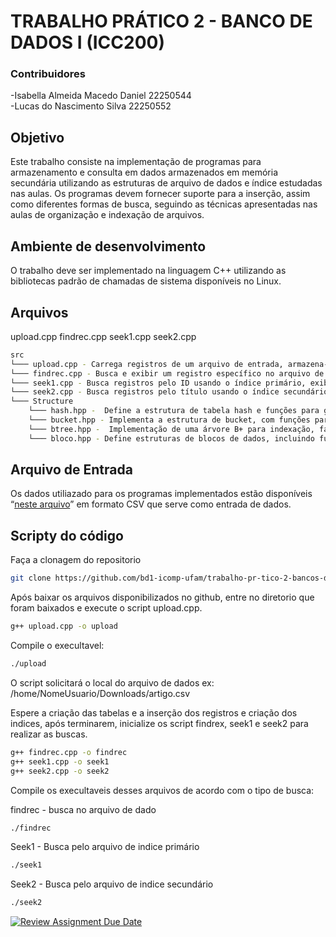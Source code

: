 # TRABALHO PRÁTICO 2 - BANCO DE DADOS I (ICC200)
### Contribuidores
-Isabella Almeida Macedo Daniel 22250544 \
-Lucas do Nascimento Silva 22250552


## Objetivo
Este trabalho consiste na implementação de programas para armazenamento e consulta em  dados armazenados em memória secundária utilizando as estruturas de arquivo de dados e índice estudadas nas aulas. Os programas devem fornecer suporte para a inserção, assim como diferentes formas de busca, seguindo as técnicas apresentadas nas aulas de organização e indexação de arquivos.


## Ambiente de desenvolvimento

O trabalho deve ser implementado na linguagem C++ utilizando as bibliotecas padrão de chamadas de sistema disponíveis no Linux.

## Arquivos

upload.cpp
findrec.cpp
seek1.cpp
seek2.cpp

```sh
src
└─── upload.cpp - Carrega registros de um arquivo de entrada, armazena-os em uma tabela hash e cria índices B+.
└─── findrec.cpp - Busca e exibir um registro específico no arquivo de dados binário, com base no ID do registro.
└─── seek1.cpp - Busca registros pelo ID usando o índice primário, exibindo o registro e o número de blocos lidos.
└─── seek2.cpp - Busca registros pelo título usando o índice secundário e exibe o registro encontrado junto com informações de acesso.
└─── Structure 
    └─── hash.hpp -  Define a estrutura de tabela hash e funções para gerar índices e inserir registros.
    └─── bucket.hpp - Implementa a estrutura de bucket, com funções para manipular blocos de dados em buckets e armazená-los em um arquivo binário.
    └─── btree.hpp -  Implementação de uma árvore B+ para indexação, facilitando a busca e organização de registros em disco.
    └─── bloco.hpp - Define estruturas de blocos de dados, incluindo funções para criar e gerenciar blocos que armazenam registros
```


## Arquivo de Entrada

Os dados utiliazado para os programas implementados estão disponíveis “[neste arquivo](https://drive.google.com/file/d/1EVoP0d9Wwzj1O6eoFIkel9I3cpe43Gbv/view?usp=sharing)”  em formato CSV que serve como entrada de dados.


## Scripty do código

Faça a clonagem do repositorio 
  
```sh
git clone https://github.com/bd1-icomp-ufam/trabalho-pr-tico-2-bancos-de-dados-2024-2-tp1-isabella-lucas_nascimento
```

Após baixar os arquivos disponibilizados no github, entre no diretorio que foram baixados e execute o script upload.cpp.
```sh
g++ upload.cpp -o upload
```
Compile o execultavel:

```sh
./upload
```

O script solicitará o local do arquivo de dados
ex: /home/NomeUsuario/Downloads/artigo.csv

Espere a criação das tabelas e a inserção dos registros e criação dos indices, após terminarem, inicialize os script findrex, seek1 e seek2 para realizar as buscas.
```sh
g++ findrec.cpp -o findrec
g++ seek1.cpp -o seek1
g++ seek2.cpp -o seek2
```
Compile os execultaveis desses arquivos de acordo com o tipo de busca:

findrec - busca no arquivo de dado <ID>

```sh
./findrec
```

Seek1 - Busca pelo arquivo de indice primário <ID>

```sh
./seek1 
```

Seek2 - Busca pelo arquivo de indice secundário <TItulo>
```sh
./seek2
```


[![Review Assignment Due Date](https://classroom.github.com/assets/deadline-readme-button-22041afd0340ce965d47ae6ef1cefeee28c7c493a6346c4f15d667ab976d596c.svg)](https://classroom.github.com/a/qqQZEoeb)
